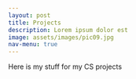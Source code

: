 ```yaml
---
layout: post
title: Projects
description: Lorem ipsum dolor est
image: assets/images/pic09.jpg
nav-menu: true
---
```


Here is my stuff for my CS projects